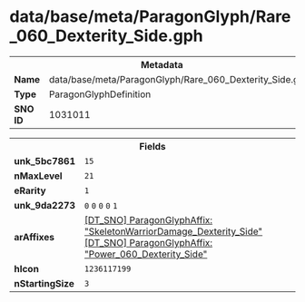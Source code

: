 <h1>data/base/meta/ParagonGlyph/Rare_060_Dexterity_Side.gph</h1><table><tr><th colspan="100%">Metadata</th></tr><tr><td><b>Name</b></td><td>data/base/meta/ParagonGlyph/Rare_060_Dexterity_Side.gph</td></tr><tr><td><b>Type</b></td><td>ParagonGlyphDefinition</td></tr><tr><td><b>SNO ID</b></td><td>1031011</td></tr></table>

<table><tr><th colspan="100%">Fields</th></tr><tr><td><b>unk_5bc7861</b></td><td><code>15</code>
</td></tr><tr><td><b>nMaxLevel</b></td><td><code>21</code></td></tr><tr><td><b>eRarity</b></td><td><code>1</code></td></tr><tr><td><b>unk_9da2273</b></td><td><code>0</code>
<code>0</code>
<code>0</code>
<code>0</code>
<code>1</code>
</td></tr><tr><td><b>arAffixes</b></td><td><a href="..\ParagonGlyphAffix\SkeletonWarriorDamage_Dexterity_Side.gaf">[DT_SNO] ParagonGlyphAffix: "SkeletonWarriorDamage_Dexterity_Side"</a>
<a href="..\ParagonGlyphAffix\Power_060_Dexterity_Side.gaf">[DT_SNO] ParagonGlyphAffix: "Power_060_Dexterity_Side"</a>
</td></tr><tr><td><b>hIcon</b></td><td><code>1236117199</code></td></tr><tr><td><b>nStartingSize</b></td><td><code>3</code></td></tr></table>

